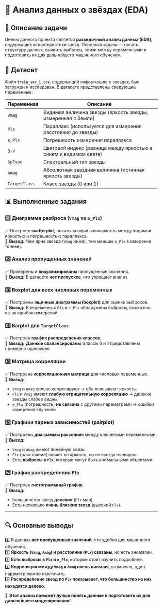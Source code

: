 # 

# 🌟 Анализ данных о звёздах (EDA)

## 📌 Описание задачи  
Целью данного проекта является **разведочный анализ данных (EDA)**, содержащих характеристики звезд. Основная задача — понять структуру данных, выявить выбросы, связи между переменными и подготовить их для дальнейшего машинного обучения.

## 📂 Датасет
Файл **`train_var_1.csv`**, содержащий информацию о звездах, был загружен и исследован. В датасете представлены следующие переменные:

| Переменная | Описание |
|------------|-----------|
| `Vmag` | Видимая величина звезды (яркость звезды, измеренная с Земли) |
| `Plx` | Параллакс (используется для измерения расстояния до звезды) |
| `e_Plx` | Погрешность измерения параллакса |
| `B-V` | Цветовой индекс (разница между яркостью в синем и видимом свете) |
| `SpType` | Спектральный тип звезды |
| `Amag` | Абсолютная звездная величина (истинная яркость звезды) |
| `TargetClass` | Класс звезды (0 или 1) |

## 📊 Выполненные задания  

### **1️⃣ Диаграмма разброса (`Vmag` vs `e_Plx`)**  
✅ Построен **scatterplot**, показывающий зависимость между видимой яркостью и погрешностью параллакса.  
📌 **Вывод:** Чем ярче звезда (`Vmag` ниже), тем меньше `e_Plx` (измерение точнее).

### **2️⃣ Анализ пропущенных значений**  
✅ Проверены и **визуализированы** пропущенные значения.  
📌 **Вывод:** В датасете **нет пропусков**, что упрощает анализ.

### **3️⃣ Boxplot для всех числовых переменных**  
✅ Построены **ящичные диаграммы (boxplot)** для оценки выбросов.  
📌 **Вывод:** В переменных `Plx` и `e_Plx` обнаружены выбросы, возможно, из-за ошибок измерений.

### **4️⃣ Barplot для `TargetClass`**  
✅ Построен **график распределения классов**.  
📌 **Вывод:** **Данные сбалансированы**, классы 0 и 1 представлены примерно одинаково.

### **5️⃣ Матрица корреляции**  
✅ Построена **корреляционная матрица** для числовых переменных.  
📌 **Вывод:**  
- `Vmag` и `Amag` сильно коррелируют → оба описывают яркость.  
- `Plx` и `Vmag` имеют **слабую отрицательную корреляцию** → далекие звезды слабее видны.  
- `e_Plx` (погрешность) **не связана** с другими параметрами → ошибки измерения случайны.

### **6️⃣ Графики парных зависимостей (pairplot)**  
✅ Построены **диаграммы рассеяния** между ключевыми переменными.  
📌 **Вывод:**  
- `Vmag` и `Amag` имеют линейную связь.  
- `Plx` (расстояние) влияет на яркость, но не всегда очевидно.  
- Есть **выбросы в `Plx`**, которые могут быть аномальными объектами.

### **7️⃣ График распределения `Plx`**  
✅ Построен **гистограммный график**.  
📌 **Вывод:**  
- Большинство звезд **далекие** (`Plx` мал).  
- Есть несколько **очень близких звезд** (высокий `Plx`).

---

## 🔍 **Основные выводы**
1️⃣ В данных **нет пропущенных значений**, что удобно для машинного обучения.  
2️⃣ **Яркость (`Vmag`, `Amag`) и расстояние (`Plx`) связаны**, но есть аномалии.  
3️⃣ **Есть выбросы в `Plx` и `e_Plx`**, которые стоит изучить подробнее.  
4️⃣ **Корреляция между `Vmag` и `Amag` очень сильная**, возможно, один параметр можно исключить.  
5️⃣ **Распределение звезд по `Plx` показывает, что большинство из них находятся далеко.**  

🚀 **Этот анализ поможет лучше понять данные и подготовить их для дальнейшего моделирования!**
